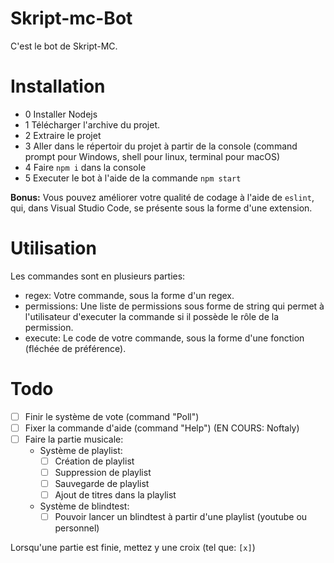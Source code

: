 # Skript-mc-Bot

C'est le bot de Skript-MC.

# Installation

 - 0 Installer Nodejs
 - 1 Télécharger l'archive du projet.
 - 2 Extraire le projet
 - 3 Aller dans le répertoir du projet à partir de la console (command prompt pour Windows, shell pour linux, terminal pour macOS)
 - 4 Faire ``npm i`` dans la console 
 - 5 Executer le bot à l'aide de la commande ``npm start``

**Bonus:** Vous pouvez améliorer votre qualité de codage à l'aide de ``eslint``, qui, dans Visual Studio Code, se présente sous la forme d'une extension.

# Utilisation

Les commandes sont en plusieurs parties:
 - regex: Votre commande, sous la forme d'un regex.
 - permissions: Une liste de permissions sous forme de string qui permet à l'utilisateur d'executer la commande si il possède le rôle de la permission.
 - execute: Le code de votre commande, sous la forme d'une fonction (fléchée de préférence).


# Todo

 - [ ] Finir le système de vote (command "Poll")
 - [ ] Fixer la commande d'aide (command "Help") (EN COURS: Noftaly)
 - [ ] Faire la partie musicale:
    - Système de playlist:
        - [ ] Création de playlist
        - [ ] Suppression de playlist
        - [ ] Sauvegarde de playlist
        - [ ] Ajout de titres dans la playlist
    - Système de blindtest:
        - [ ] Pouvoir lancer un blindtest à partir d'une playlist (youtube ou personnel)

Lorsqu'une partie est finie, mettez y une croix (tel que: ``[x]``)